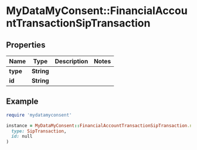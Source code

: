 # MyDataMyConsent::FinancialAccountTransactionSipTransaction

## Properties

| Name | Type | Description | Notes |
| ---- | ---- | ----------- | ----- |
| **type** | **String** |  |  |
| **id** | **String** |  |  |

## Example

```ruby
require 'mydatamyconsent'

instance = MyDataMyConsent::FinancialAccountTransactionSipTransaction.new(
  type: SipTransaction,
  id: null
)
```

